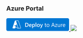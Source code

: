 


### Azure Portal
<a href="https://portal.azure.com/#create/Microsoft.Template/uri/https%3a%2f%2fraw.githubusercontent.com%2fhibbertda%2fazure-examples%2fmaster%2fTemplates%2f000-governance%2f000-1_AzureKeyVault%2f000-1_azKeyVault.azrm.json" target="_blank">
    <img src="https://raw.githubusercontent.com/Azure/azure-quickstart-templates/master/1-CONTRIBUTION-GUIDE/images/deploytoazure.png"/>
</a>
<a href="https://portal.azure.us/#create/Microsoft.Template/uri/https%3a%2f%2fraw.githubusercontent.com%2fhibbertda%2fazure-examples%2fmaster%2fTemplates%2f000-governance%2f000-1_AzureKeyVault%2f000-1_azKeyVault.azrm.json" target="_blank">
    <img src="https://azuredeploy.net/AzureGov.png"/>
</a>